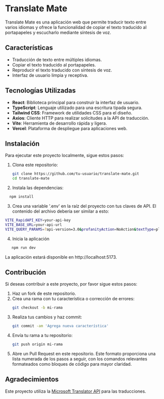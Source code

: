 # Translate Mate 

Translate Mate es una aplicación web que permite traducir texto entre varios idiomas y ofrece la funcionalidad de copiar el texto traducido al portapapeles y escucharlo mediante síntesis de voz.

## Características

- Traducción de texto entre múltiples idiomas.
- Copiar el texto traducido al portapapeles.
- Reproducir el texto traducido con síntesis de voz.
- Interfaz de usuario limpia y receptiva.

## Tecnologías Utilizadas

- **React**: Biblioteca principal para construir la interfaz de usuario.
- **TypeScript**: Lenguaje utilizado para una escritura tipada segura.
- **Tailwind CSS**: Framework de utilidades CSS para el diseño.
- **Axios**: Cliente HTTP para realizar solicitudes a la API de traducción.
- **Vite**: Herramienta de desarrollo rápida y ligera.
- **Vercel**: Plataforma de despliegue para aplicaciones web.


## Instalación

Para ejecutar este proyecto localmente, sigue estos pasos:

1. Clona este repositorio:
   ```bash
   git clone https://github.com/tu-usuario/translate-mate.git
   cd translate-mate


2. Instala las dependencias:
  ```bash
    npm install
  ```

3. Crea una variable '.env' en la raíz del proyecto con tus claves de API. El contenido del archivo debería ser similar a esto:
  ```bash
  VITE_RapidAPI_KEY=your-api-key
  VITE_BASE_URL=your-api-url
  VITE_QUERY_PARAMS=?api-version=3.0&profanityAction=NoAction&textType=plain
  ```

4. Inicia la aplicación
 ```bash
    npm run dev
  ```
La aplicación estará disponible en http://localhost:5173.

## Contribución

Si deseas contribuir a este proyecto, por favor sigue estos pasos:
1. Haz un fork de este repositorio.
2. Crea una rama con tu característica o corrección de errores:
   ```bash
   git checkout -b mi-rama
3. Realiza tus cambios y haz commit:
   ```bash
   git commit -am 'Agrega nueva característica'
4. Envía tu rama a tu repositorio:
   ```bash
   git push origin mi-rama
5. Abre un Pull Request en este repositorio.
Este formato proporciona una lista numerada de los pasos a seguir, con los comandos relevantes formateados como bloques de código para mayor claridad.


## Agradecimientos
Este proyecto utiliza la <a href="https://learn.microsoft.com/en-us/azure/ai-services/translator/create-translator-resource">Microsoft Translator API</a> para las traducciones.


